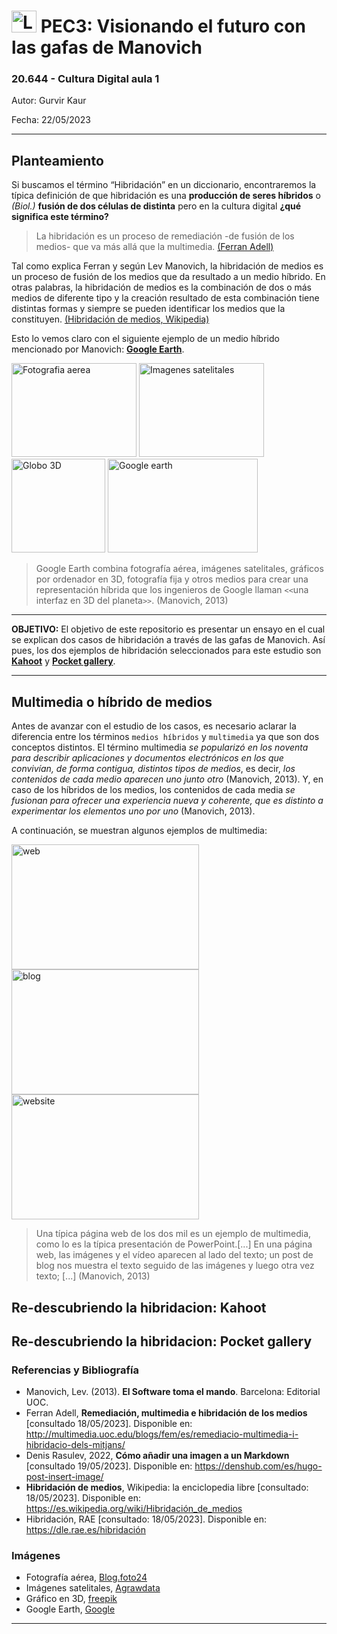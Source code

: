 # <image src="/img/Logo_blau_uoc.png" alt="Logo de UOC" width="40px" height="35px" margin="0px"> PEC3: Visionando el futuro con las gafas de Manovich  

### 20.644 - Cultura Digital aula 1 


Autor: Gurvir Kaur

Fecha: 22/05/2023

---
 
## Planteamiento

Si buscamos el término “Hibridación” en un diccionario, encontraremos la típica definición de que hibridación es una **producción de seres híbridos** o *(Biol.)* **fusión de dos células de distinta** pero en la cultura digital **¿qué significa este término?**

 >La hibridación es un proceso de remediación -de fusión de los medios- que va más allá que la multimedia. [(Ferran Adell)](http://multimedia.uoc.edu/blogs/fem/es/remediacio-multimedia-i-hibridacio-dels-mitjans/)

Tal como explica Ferran y según Lev Manovich, la hibridación de medios es un proceso de fusión de los medios que da resultado a un medio híbrido. En otras palabras, la hibridación de medios es la combinación de dos o más medios de diferente tipo y la creación resultado de esta combinación tiene distintas formas y siempre se pueden identificar los medios que la constituyen. [(Hibridación de medios, Wikipedia)](https://es.wikipedia.org/wiki/Hibridaci%C3%B3n_de_medios)

Esto lo vemos claro con el siguiente ejemplo de un medio híbrido mencionado por Manovich: [**Google Earth**](https://www.google.com/intl/es/earth/).

 
<image src="/img/fotografia_aerea.jpg" alt="Fotografia aerea" width="200px" height="150px" caption="blog.foto24.com"> <image src="/img/imagenes_satelitales.jpg" alt="Imagenes satelitales" width="200px" height="150px" caption="agrawdata.com"> <image src="/img/globe_3D.png" alt="Globo 3D" width="150px" height="150px" caption="freepik.es">   <image src="/img/Google_Earth.jpg" alt="Google earth" width="240px" height="150px" caption="lavanguardia.com">
 
 
>Google Earth combina fotografía aérea, imágenes satelitales, gráficos por ordenador en 3D, fotografía fija y otros medios para crear una representación híbrida que los ingenieros de Google llaman `<<`una interfaz en 3D del planeta`>>`. (Manovich, 2013)

---
 
**OBJETIVO:** 
El objetivo de este repositorio es presentar un ensayo en el cual se explican dos casos de hibridación a través de las gafas de Manovich. Así pues, los dos ejemplos de hibridación seleccionados para este estudio son [**Kahoot**](https://kahoot.com/) y [**Pocket gallery**](https://artsandculture.google.com/pocketgallery/IQUxrMnvNro2DQ). 

---
 
## Multimedia o híbrido de medios
 
Antes de avanzar con el estudio de los casos, es necesario aclarar la diferencia entre los términos `medios híbridos` y `multimedia` ya que son dos conceptos distintos. El término multimedia *se popularizó en los noventa para describir aplicaciones y documentos electrónicos en los que convivían, de forma contigua, distintos tipos de medios*, es decir, *los contenidos de cada medio aparecen uno junto otro* (Manovich, 2013). Y, en caso de los híbridos de los medios, los contenidos de cada media *se fusionan para ofrecer una experiencia nueva y coherente, que es distinto a experimentar los elementos uno por uno* (Manovich, 2013).
 
A continuación, se muestran algunos ejemplos de multimedia:
 
<image src="/img/webs.jpg" alt="web"  width="300px" height="200px"> <image src="/img/bloggerjpg.jpg" alt="blog"  width="300px" height="200px"> <image src="/img/website.png" alt="website" width="300px" height="200px">
 >Una típica página web de los dos mil es un ejemplo de multimedia, como lo es la típica presentación de PowerPoint.[...] En una página web, las imágenes y el vídeo aparecen al lado del texto; un post de blog nos muestra el texto seguido de las imágenes y luego otra vez texto; [...] (Manovich, 2013)
 
## Re-descubriendo la hibridacion: Kahoot

 



## Re-descubriendo la hibridacion: Pocket gallery

 


### Referencias y Bibliografía

* Manovich, Lev. (2013). **El Software toma el mando**. Barcelona: Editorial UOC.
* Ferran Adell, **Remediación, multimedia e hibridación de los medios** [consultado 18/05/2023]. Disponible en: http://multimedia.uoc.edu/blogs/fem/es/remediacio-multimedia-i-hibridacio-dels-mitjans/
* Denis Rasulev, 2022, **Cómo añadir una imagen a un Markdown** [consultado 19/05/2023]. Disponible en: https://denshub.com/es/hugo-post-insert-image/
* **Hibridación de medios**, Wikipedia: la enciclopedia libre [consultado: 18/05/2023]. Disponible en: https://es.wikipedia.org/wiki/Hibridación_de_medios
* Hibridación, RAE [consultado: 18/05/2023]. Disponible en: https://dle.rae.es/hibridación
 
### Imágenes
 * Fotografía aérea, [Blog.foto24](https://blog.foto24.com/fotografia-aerea-consejos-basicos/)
 * Imágenes satelitales, [Agrawdata](https://agrawdata.com/teledeteccion-imagenes-satelitales-agricultura/)
 * Gráfico en 3D, [freepik](https://www.freepik.es/vector-premium/globo-poligonal-3d-conexiones-globales_4992214.htm)
 * Google Earth, [Google](https://www.google.com/intl/es/earth/)


----

